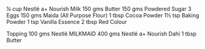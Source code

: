 ¼ cup Nestlé a+ Nourish Milk
150 gms Butter
150 gms Powdered Sugar
3 Eggs
150 gms Maida (All Purpose Flour)
1 tbsp Cocoa Powder
1½ tsp Baking Powder
1 tsp Vanilla Essence
2 tbsp Red Colour

Topping
100 gms Nestlé MILKMAID
400 gms Nestlé a+ Nourish Dahi
1 tbsp Butter
